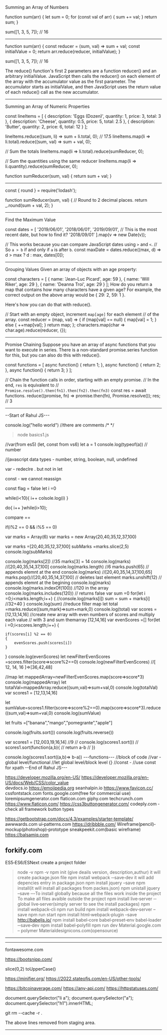 Summing an Array of Numbers

function sum(arr) {
let sum = 0;
for (const val of arr) {
sum += val;
}
return sum;
}

sum([1, 3, 5, 7]); // 16

---

function sum(arr) {
const reducer = (sum, val) => sum + val;
const initialValue = 0;
return arr.reduce(reducer, initialValue);
}

sum([1, 3, 5, 7]); // 16

The reduce() function's first 2 parameters are a function reducer() and an arbitrary initialValue. JavaScript then calls the reducer() on each element of the array with the accumulator value as the first parameter. The accumulator starts as initialValue, and then JavaScript uses the return value of each reduce() call as the new accumulator.

---

Summing an Array of Numeric Properties

const lineItems = [
{ description: 'Eggs (Dozen)', quantity: 1, price: 3, total: 3 },
{ description: 'Cheese', quantity: 0.5, price: 5, total: 2.5 },
{ description: 'Butter', quantity: 2, price: 6, total: 12 }
];

lineItems.reduce((sum, li) => sum + li.total, 0); // 17.5
lineItems.map(li => li.total).reduce((sum, val) => sum + val, 0);

// Sum the totals
lineItems.map(li => li.total).reduce(sumReducer, 0);

// Sum the quantities using the same reducer
lineItems.map(li => li.quantity).reduce(sumReducer, 0);

function sumReducer(sum, val) {
return sum + val;
}

---

const { round } = require('lodash');

function sumReducer(sum, val) {
// Round to 2 decimal places.
return \_.round(sum + val, 2);
}

---

Find the Maximum Value

const dates = [
'2019/06/01',
'2018/06/01',
'2019/09/01', // This is the most recent date, but how to find it?
'2018/09/01'
].map(v => new Date(v));

// This works because you can compare JavaScript dates using `>` and `<`.
// So `a > b` if and only if `a` is after `b`.
const maxDate = dates.reduce((max, d) => d > max ? d : max, dates[0]);

---

Grouping Values
Given an array of objects with an age property:

const characters = [
{ name: 'Jean-Luc Picard', age: 59 },
{ name: 'Will Riker', age: 29 },
{ name: 'Deanna Troi', age: 29 }
];
How do you return a map that contains how many characters have a given age? For example, the correct output on the above array would be { 29: 2, 59: 1 }.

Here's how you can do that with reduce().

// Start with an empty object, increment `map[age]` for each element
// of the array.
const reducer = (map, val) => {
if (map[val] == null) {
map[val] = 1;
} else {
++map[val];
}
return map;
};
characters.map(char => char.age).reduce(reducer, {});

---

Promise Chaining
Suppose you have an array of async functions that you want to execute in series. There is a non-standard promise.series function for this, but you can also do this with reduce().

const functions = [
async function() { return 1; },
async function() { return 2; },
async function() { return 3; }
];

// Chain the function calls in order, starting with an empty promise.
// In the end, `res` is equivalent to
// `Promise.resolve().then(fn1).then(fn2).then(fn3)`
const res = await functions.
reduce((promise, fn) => promise.then(fn), Promise.resolve());
res; // 3

---

--Start of Rahul JS---

console.log("hello world")
//there are comments
/\* \*/

> node basics1.js

//var(from es5) (let, const from vs6)
let a = 1
console.log(typeof(a)) // number

//javascript data types - number, string, boolean, null, undefined

var - redeclre . but not in let

const - we cannot reassign

const flag = false
let i =0

while(i<10){
i++
colsole.log(i)
}

do{
i++
}while(i>10);

compare ==

if(i%2 == 0 && i%5 == 0)

var marks = Array(6)
var marks = new Array(20,40,35,12,37,100)

var marks =[20,40,35,12,37,100]
subMarks =marks.slice(2,5)
console.log(subMarks)

console.log(marks[2]) //35
marks[3] = 14
console.log(marks) //[20,40,35,14,37,100]
console.log(marks.length) //6
marks.push(65) // appends elemnt at the end
console.log(marks) //[20,40,35,14,37,100,65]
marks.pop()//[20,40,35,14,37,100] // deletes last element
marks.unshift(12) // appends elemnt at the begining
console.log(marks)
console.log(marks.indexOf(100))
//120 in the array
console.log(marks.includes(120)) // returns false
var sum =0
for(let i =0;i<marks.length;i++)
{
//console.log(marks[i])
sum = sum + marks[i] //32+40
}
console.log(sum)
//reduce filter map
let total =marks.reduce((sum,mark)=>sum+mark,0)
console.log(total)
var scores = [12,13,14,16]
//create new array with even numbers of scores and multiply each value
// with 3 and sum themarray [12,14,16]
var evenScores =[]
for(let i =0;i<scores.length;i++)
{

    if(scores[i] %2 == 0)
    {
        evenScores.push(scores[i])
    }

}
console.log(evenScores)
let newFilterEvenScores =scores.filter(score=>score%2==0)
console.log(newFilterEvenScores) //[ 12, 14, 16 ]=>[36,42,48]

//map
let mappedArray=newFilterEvenScores.map(score=>score\*3)
console.log(mappedArray)
let totalVal=mappedArray.reduce((sum,val)=>sum+val,0)
console.log(totalVal)
var scores1 = [12,13,14,16]

let sumValue=scores1.filter(score=>score%2==0).map(score=>score\*3).reduce((sum,val)=>sum+val,0)
console.log(sumValue)

let fruits =["banana","mango","pomegrante","apple"]

console.log(fruits.sort())
console.log(fruits.reverse())

var scores1 = [12,003,19,16,14] //9
// console.log(scores1.sort())
// scores1.sort(function(a,b){
// return a-b
// })

console.log(scores1.sort((a,b)=> b-a))
---functions---
//block of code
//var - global level/functional
//let global level/block level {}
//const -
//use const for xpath
--End of Rahul JS---

https://developer.mozilla.org/en-US/
https://developer.mozilla.org/en-US/docs/Web/CSS/color_value  
devdocs.io
https://emojipedia.org
seanhalpin.io
https://www.favicon.cc/
cssfontstack.com
fonts.google.com(free for commercial use)
loremipsumgenerator.com
flaticon.com
giphy.com
techcrunch.com
https://www.flaticon.com/
https://css3buttongenerator.com/
codeply.com ‐ check all framework button types

https://getbootstrap.com/docs/4.3/examples/starter‐template/
awwwards.com
ui‐patterns.com
https://dribbble.com/
Wireframe(pencil)‐mockup(photoshop)‐prototype
sneakpeekit.com(basic wireframe)
https://balsamiq.com

## forkify.com

ES5‐ES6/ESNext
create a project folder

> node ‐v
> npm ‐v
> npm init
> (give deails version, description,authur)
> it will create package.json file
> npm install webpack ‐‐save‐dev
> it will add depencies entry in package.json
> npm install jquery –save
> npm install(it will install all packages from packes.json)
> npm unistall jquery –save
> ‐‐‐To install globally because all the files work inside the project
> To make all files avaible outside the project
> npm install live‐server ‐‐global
> live‐server(simply server to see the install packages)
> npm install webpack‐cli
> npm run build
> npm install webpack‐dev‐server –save
> npm run start
> npm install html‐webpack‐plugin –save
> http://babeljs.io/
> npm install babel‐core babel‐preset‐env babel‐loader ‐‐save‐dev
> npm install babel‐polyfill
> npm run dev
> Material.google.com – polymer
> Materialdesignicons.com(opensource)

---

<link 
href="https://stackpath.bootstrapcdn.com/bootstrap/4.1.3/css/bootstrap.min.cs
s" rel="stylesheet"> 
<link rel="stylesheet" href="css/styles.css">

---

fontawesome.com

https://bootsnipp.com/

slice(0,2)
toUpperCase()

https://minifier.org/
https://2022.stateofjs.com/en-US/other-tools/

https://bitcoinaverage.com/
https://any-api.com/
https://httpstatuses.com/

document.querySelector("li a");
document.querySelector("a");
document.querySelector("h1").innerHTML;

git rm --cache -r .

The above lines removed from staging area.

---
